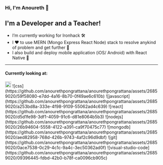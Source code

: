 ### Hi, I'm Anoureth 👋


## I'm a Developer and a Teacher!
- I’m currently working for Ironhack 🛠️
- I ❤️ to use MERN (Mongo Express React Node) stack to resolve anykind of problem and get further 🔭
- I also build and deploy mobile application (iOS/ Android) with React Native 📱

***
#### Currently looking at:
<img src="https://github.com/anourethpongrattana/anourethpongrattana/assets/26859020/5d20888f-f428-49b4-9a78-3fb635fc2637" alt="image" style="width:20px;height:auto;">
![css](https://github.com/anourethpongrattana/anourethpongrattana/assets/26859020/59f58080-e7dd-4a16-8b70-0f49ae6c610b)
![javascript](https://github.com/anourethpongrattana/anourethpongrattana/assets/26859020/a253bd8a-333e-4f98-9109-55062ad4c639)
![react](https://github.com/anourethpongrattana/anourethpongrattana/assets/26859020/d5d1fe98-3df1-4059-91c6-d81e8064b5b3)
![nodejs](https://github.com/anourethpongrattana/anourethpongrattana/assets/26859020/26b94604-5558-4122-a391-ca9f70475c77)
![mongodb](https://github.com/anourethpongrattana/anourethpongrattana/assets/26859020/aed82958-768d-426b-9743-4af2c96d9dbf)
![git](https://github.com/anourethpongrattana/anourethpongrattana/assets/26859020/0ace7538-0c29-4c1c-9a4c-3ec50362ad0f)
![visual-studio-code](https://github.com/anourethpongrattana/anourethpongrattana/assets/26859020/09396445-fdbd-42b0-b78f-ca0096cb905c)
<!--
**anourethpongrattana/anourethpongrattana** is a ✨ _special_ ✨ repository because its `README.md` (this file) appears on your GitHub profile.

Here are some ideas to get you started:

- 🔭 I’m currently working on ...
- 🌱 I’m currently learning ...
- 👯 I’m looking to collaborate on ...
- 🤔 I’m looking for help with ...
- 💬 Ask me about ...
- 📫 How to reach me: ...
- 😄 Pronouns: ...
- ⚡ Fun fact: ...
-->
